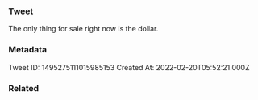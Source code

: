 ### Tweet
The only thing for sale right now is the dollar.

### Metadata
Tweet ID: 1495275111015985153
Created At: 2022-02-20T05:52:21.000Z

### Related

